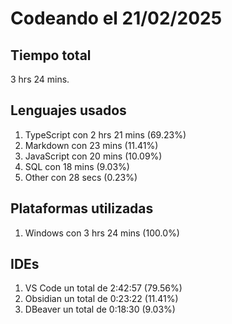# Codeando el 21/02/2025

## Tiempo total
3 hrs 24 mins.

## Lenguajes usados
1. TypeScript con 2 hrs 21 mins (69.23%)
1. Markdown con 23 mins (11.41%)
1. JavaScript con 20 mins (10.09%)
1. SQL con 18 mins (9.03%)
1. Other con 28 secs (0.23%)

## Plataformas utilizadas
1. Windows con 3 hrs 24 mins (100.0%)

## IDEs
1. VS Code un total de 2:42:57 (79.56%)
1. Obsidian un total de 0:23:22 (11.41%)
1. DBeaver un total de 0:18:30 (9.03%)
